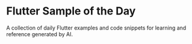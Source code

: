 # Flutter Sample of the Day

A collection of daily Flutter examples and code snippets for learning and reference generated by AI.
